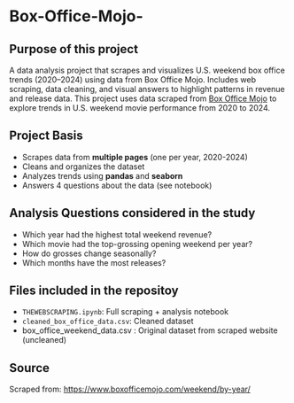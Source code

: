 # Box-Office-Mojo-
## Purpose of this project
A data analysis project that scrapes and visualizes U.S. weekend box office trends (2020–2024) using data from Box Office Mojo. Includes web scraping, data cleaning, and visual answers to highlight patterns in revenue and release data.
This project uses data scraped from [Box Office Mojo](https://www.boxofficemojo.com/weekend/by-year/) to explore trends in U.S. weekend movie performance from 2020 to 2024.

## Project Basis
- Scrapes data from **multiple pages** (one per year, 2020-2024)
- Cleans and organizes the dataset
- Analyzes trends using **pandas** and **seaborn**
- Answers 4 questions about the data (see notebook)

## Analysis Questions considered in the study
- Which year had the highest total weekend revenue?
- Which movie had the top-grossing opening weekend per year?
- How do grosses change seasonally?
- Which months have the most releases? 

## Files included in the repositoy
- `THEWEBSCRAPING.ipynb`: Full scraping + analysis notebook
- `cleaned_box_office_data.csv`: Cleaned dataset
- box_office_weekend_data.csv : Original dataset from scraped website (uncleaned)

## Source
Scraped from: https://www.boxofficemojo.com/weekend/by-year/
